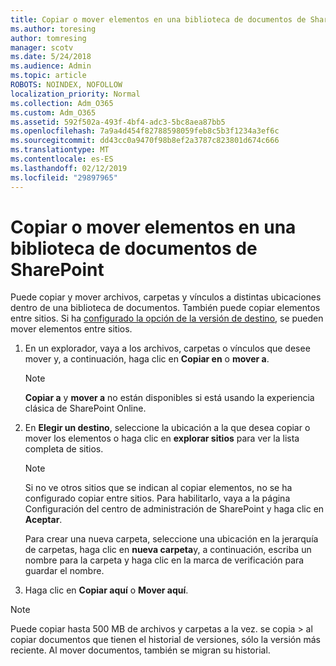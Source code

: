 ```yaml
---
title: Copiar o mover elementos en una biblioteca de documentos de SharePoint
ms.author: toresing
author: tomresing
manager: scotv
ms.date: 5/24/2018
ms.audience: Admin
ms.topic: article
ROBOTS: NOINDEX, NOFOLLOW
localization_priority: Normal
ms.collection: Adm_O365
ms.custom: Adm_O365
ms.assetid: 592f502a-493f-4bf4-adc3-5bc8aea87bb5
ms.openlocfilehash: 7a9a4d454f82788598059feb8c5b3f1234a3ef6c
ms.sourcegitcommit: dd43cc0a9470f98b8ef2a3787c823801d674c666
ms.translationtype: MT
ms.contentlocale: es-ES
ms.lasthandoff: 02/12/2019
ms.locfileid: "29897965"
---
```

# <a name="copy-or-move-items-in-a-sharepoint-document-library"></a>Copiar o mover elementos en una biblioteca de documentos de SharePoint

Puede copiar y mover archivos, carpetas y vínculos a distintas ubicaciones dentro de una biblioteca de documentos. También puede copiar elementos entre sitios. Si ha [configurado la opción de la versión de destino](https://go.microsoft.com/fwlink/?linkid=622980), se pueden mover elementos entre sitios.
  
1. En un explorador, vaya a los archivos, carpetas o vínculos que desee mover y, a continuación, haga clic en **Copiar en** o **mover a**.
    
    > [!NOTE]
    > **Copiar a** y **mover a** no están disponibles si está usando la experiencia clásica de SharePoint Online. 
  
2. En **Elegir un destino**, seleccione la ubicación a la que desea copiar o mover los elementos o haga clic en **explorar sitios** para ver la lista completa de sitios. 
    
    > [!NOTE]
    > Si no ve otros sitios que se indican al copiar elementos, no se ha configurado copiar entre sitios. Para habilitarlo, vaya a la página Configuración del centro de administración de SharePoint y haga clic en **Aceptar**. 
  
    Para crear una nueva carpeta, seleccione una ubicación en la jerarquía de carpetas, haga clic en **nueva carpeta**y, a continuación, escriba un nombre para la carpeta y haga clic en la marca de verificación para guardar el nombre.
    
3. Haga clic en **Copiar aquí** o **Mover aquí**.
    
> [!NOTE]
>  Puede copiar hasta 500 MB de archivos y carpetas a la vez. se copia > al copiar documentos que tienen el historial de versiones, sólo la versión más reciente. Al mover documentos, también se migran su historial. 
  

